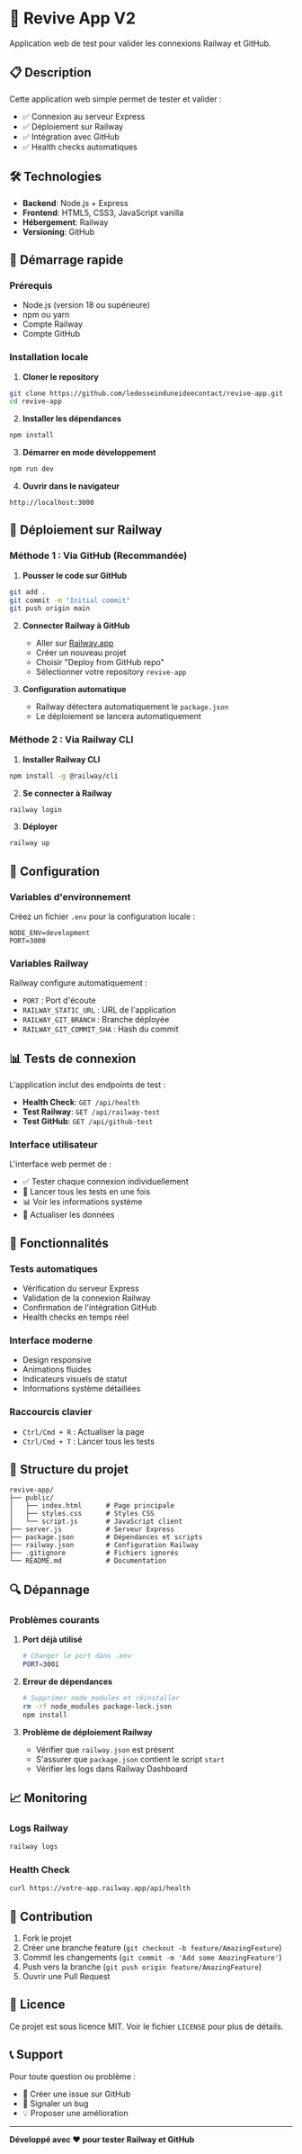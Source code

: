 # 🚀 Revive App V2

Application web de test pour valider les connexions Railway et GitHub.

## 📋 Description

Cette application web simple permet de tester et valider :
- ✅ Connexion au serveur Express
- ✅ Déploiement sur Railway
- ✅ Intégration avec GitHub
- ✅ Health checks automatiques

## 🛠️ Technologies

- **Backend**: Node.js + Express
- **Frontend**: HTML5, CSS3, JavaScript vanilla
- **Hébergement**: Railway
- **Versioning**: GitHub

## 🚀 Démarrage rapide

### Prérequis
- Node.js (version 18 ou supérieure)
- npm ou yarn
- Compte Railway
- Compte GitHub

### Installation locale

1. **Cloner le repository**
```bash
git clone https://github.com/ledesseinduneideecontact/revive-app.git
cd revive-app
```

2. **Installer les dépendances**
```bash
npm install
```

3. **Démarrer en mode développement**
```bash
npm run dev
```

4. **Ouvrir dans le navigateur**
```
http://localhost:3000
```

## 🚂 Déploiement sur Railway

### Méthode 1 : Via GitHub (Recommandée)

1. **Pousser le code sur GitHub**
```bash
git add .
git commit -m "Initial commit"
git push origin main
```

2. **Connecter Railway à GitHub**
   - Aller sur [Railway.app](https://railway.app)
   - Créer un nouveau projet
   - Choisir "Deploy from GitHub repo"
   - Sélectionner votre repository `revive-app`

3. **Configuration automatique**
   - Railway détectera automatiquement le `package.json`
   - Le déploiement se lancera automatiquement

### Méthode 2 : Via Railway CLI

1. **Installer Railway CLI**
```bash
npm install -g @railway/cli
```

2. **Se connecter à Railway**
```bash
railway login
```

3. **Déployer**
```bash
railway up
```

## 🔧 Configuration

### Variables d'environnement

Créez un fichier `.env` pour la configuration locale :

```env
NODE_ENV=development
PORT=3000
```

### Variables Railway

Railway configure automatiquement :
- `PORT` : Port d'écoute
- `RAILWAY_STATIC_URL` : URL de l'application
- `RAILWAY_GIT_BRANCH` : Branche déployée
- `RAILWAY_GIT_COMMIT_SHA` : Hash du commit

## 📊 Tests de connexion

L'application inclut des endpoints de test :

- **Health Check**: `GET /api/health`
- **Test Railway**: `GET /api/railway-test`
- **Test GitHub**: `GET /api/github-test`

### Interface utilisateur

L'interface web permet de :
- ✅ Tester chaque connexion individuellement
- 🧪 Lancer tous les tests en une fois
- 📊 Voir les informations système
- 🔄 Actualiser les données

## 🎯 Fonctionnalités

### Tests automatiques
- Vérification du serveur Express
- Validation de la connexion Railway
- Confirmation de l'intégration GitHub
- Health checks en temps réel

### Interface moderne
- Design responsive
- Animations fluides
- Indicateurs visuels de statut
- Informations système détaillées

### Raccourcis clavier
- `Ctrl/Cmd + R` : Actualiser la page
- `Ctrl/Cmd + T` : Lancer tous les tests

## 📁 Structure du projet

```
revive-app/
├── public/
│   ├── index.html      # Page principale
│   ├── styles.css      # Styles CSS
│   └── script.js       # JavaScript client
├── server.js           # Serveur Express
├── package.json        # Dépendances et scripts
├── railway.json        # Configuration Railway
├── .gitignore          # Fichiers ignorés
└── README.md           # Documentation
```

## 🔍 Dépannage

### Problèmes courants

1. **Port déjà utilisé**
   ```bash
   # Changer le port dans .env
   PORT=3001
   ```

2. **Erreur de dépendances**
   ```bash
   # Supprimer node_modules et réinstaller
   rm -rf node_modules package-lock.json
   npm install
   ```

3. **Problème de déploiement Railway**
   - Vérifier que `railway.json` est présent
   - S'assurer que `package.json` contient le script `start`
   - Vérifier les logs dans Railway Dashboard

## 📈 Monitoring

### Logs Railway
```bash
railway logs
```

### Health Check
```bash
curl https://votre-app.railway.app/api/health
```

## 🤝 Contribution

1. Fork le projet
2. Créer une branche feature (`git checkout -b feature/AmazingFeature`)
3. Commit les changements (`git commit -m 'Add some AmazingFeature'`)
4. Push vers la branche (`git push origin feature/AmazingFeature`)
5. Ouvrir une Pull Request

## 📄 Licence

Ce projet est sous licence MIT. Voir le fichier `LICENSE` pour plus de détails.

## 📞 Support

Pour toute question ou problème :
- 📧 Créer une issue sur GitHub
- 🐛 Signaler un bug
- 💡 Proposer une amélioration

---

**Développé avec ❤️ pour tester Railway et GitHub**
